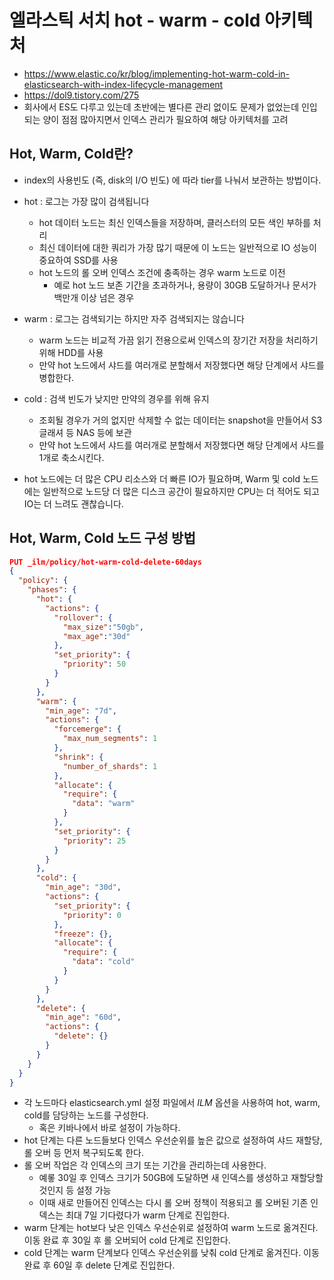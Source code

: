 # 엘라스틱 서치 hot - warm - cold 아키텍처

- https://www.elastic.co/kr/blog/implementing-hot-warm-cold-in-elasticsearch-with-index-lifecycle-management
- https://dol9.tistory.com/275
- 회사에서 ES도 다루고 있는데 초반에는 별다른 관리 없이도 문제가 없었는데 인입되는 양이 점점 많아지면서 인덱스 관리가 필요하여 해당 아키텍처를 고려


## Hot, Warm, Cold란?

- index의 사용빈도 (즉, disk의 I/O 빈도) 에 따라 tier를 나눠서 보관하는 방법이다.
- hot : 로그는 가장 많이 검색됩니다
    - hot 데이터 노드는 최신 인덱스들을 저장하며, 클러스터의 모든 색인 부하를 처리
    - 최신 데이터에 대한 쿼리가 가장 많기 때문에 이 노드는 일반적으로 IO 성능이 중요하여 SSD를 사용
    - hot 노드의 롤 오버 인덱스 조건에 충족하는 경우 warm 노드로 이전
        - 예로 hot 노드 보존 기간을 초과하거나, 용량이 30GB 도달하거나 문서가 백만개 이상 넘은 경우
- warm : 로그는 검색되기는 하지만 자주 검색되지는 않습니다
    - warm 노드는 비교적 가끔 읽기 전용으로써 인덱스의 장기간 저장을 처리하기 위해 HDD를  사용
    - 만약 hot 노드에서 샤드를 여러개로 분할해서 저장했다면 해당 단계에서 샤드를 병합한다.
- cold : 검색 빈도가 낮지만 만약의 경우를 위해  유지
    - 조회될 경우가 거의 없지만 삭제할 수 없는 데이터는 snapshot을 만들어서 S3 글래셔 등 NAS 등에 보관
    - 만약 hot 노드에서 샤드를 여러개로 분할해서 저장했다면 해당 단계에서 샤드를 1개로 축소시킨다.

- hot 노드에는 더 많은 CPU 리소스와 더 빠른 IO가 필요하며, Warm 및 cold 노드에는 일반적으로 노드당 더 많은 디스크 공간이 필요하지만 CPU는 더 적어도 되고 IO는 더 느려도 괜찮습니다.



## Hot, Warm, Cold 노드 구성 방법

```json
PUT _ilm/policy/hot-warm-cold-delete-60days
{
  "policy": {
    "phases": {
      "hot": {
        "actions": {
          "rollover": {
            "max_size":"50gb",
            "max_age":"30d"
          },
          "set_priority": {
            "priority": 50
          }
        }
      },
      "warm": {
        "min_age": "7d",
        "actions": {
          "forcemerge": {
            "max_num_segments": 1
          },
          "shrink": {
            "number_of_shards": 1
          },
          "allocate": {
            "require": {
              "data": "warm"
            }
          },
          "set_priority": {
            "priority": 25
          }
        }
      },
      "cold": {
        "min_age": "30d",
        "actions": {
          "set_priority": {
            "priority": 0
          },
          "freeze": {},
          "allocate": {
            "require": {
              "data": "cold"
            }
          }
        }
      },
      "delete": {
        "min_age": "60d",
        "actions": {
          "delete": {}
        }
      }
    }
  }
}
```



- 각 노드마다 elasticsearch.yml 설정 파일에서 *ILM* 옵션을 사용하여 hot, warm, cold를 담당하는 노드를 구성한다.
    - 혹은 키바나에서 바로 설정이 가능하다.
- hot 단계는 다른 노드들보다 인덱스 우선순위를 높은 값으로 설정하여 샤드 재할당, 롤 오버 등 먼저 복구되도록 한다.
- 롤 오버 작업은 각 인덱스의 크기 또는 기간을 관리하는데 사용한다.
    - 예롷 30일 후 인덱스 크기가 50GB에 도달하면 새 인덱스를 생성하고 재할당할 것인지 등 설정 가능
    - 이때 새로 만들어진 인덱스는 다시 롤 오버 정책이 적용되고 롤 오버된 기존 인덱스는 최대 7일 기다렸다가 warm 단계로 진입한다.
- warm 단계는 hot보다 낮은 인덱스 우선순위로  설정하여 warm 노드로 옮겨진다. 이동 완료 후 30일 후 롤 오버되어 cold 단계로 진입한다.
- cold 단계는 warm 단계보다 인덱스 우선순위를 낮춰 cold 단계로 옮겨진다. 이동 완료 후 60일 후 delete 단계로 진입한다.
